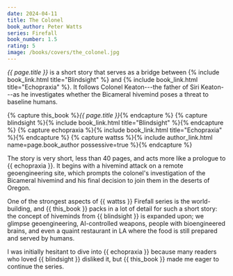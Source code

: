 ```yaml
---
date: 2024-04-11
title: The Colonel
book_author: Peter Watts
series: Firefall
book_number: 1.5
rating: 5
image: /books/covers/the_colonel.jpg
---
```


<cite class="book-title">{{ page.title }}</cite> is a short story that serves
as a bridge between {% include book_link.html title="Blindsight" %} and {%
include book_link.html title="Echopraxia" %}. It follows Colonel Keaton---the
father of Siri Keaton---as he investigates whether the Bicameral hivemind
poses a threat to baseline humans.

{% capture this_book %}<cite class="book-title">{{ page.title }}</cite>{% endcapture %}
{% capture blindsight %}{% include book_link.html title="Blindsight" %}{% endcapture %}
{% capture echopraxia %}{% include book_link.html title="Echopraxia" %}{% endcapture %}
{% capture wattss %}{% include author_link.html name=page.book_author possessive=true %}{% endcapture %}

The story is very short, less than 40 pages, and acts more like a prologue to
{{ echopraxia }}. It begins with a hivemind attack on a remote geoengineering
site, which prompts the colonel's investigation of the Bicameral hivemind and
his final decision to join them in the deserts of Oregon.

One of the strongest aspects of {{ wattss }} Firefall series is the
world-building, and {{ this_book }} packs in a lot of detail for such a short
story: the concept of hiveminds from {{ blindsight }} is expanded upon; we
glimpse geoengineering, AI-controlled weapons, people with bioengineered
brains, and even a quaint restaurant in LA where the food is still prepared
and served by humans.

I was initially hesitant to dive into {{ echopraxia }} because many readers
who loved {{ blindsight }} disliked it, but {{ this_book }} made me eager to
continue the series.
